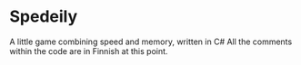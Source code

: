 # Spedeily
A little game combining speed and memory, written in C#
All the comments within the code are in Finnish at this point.
